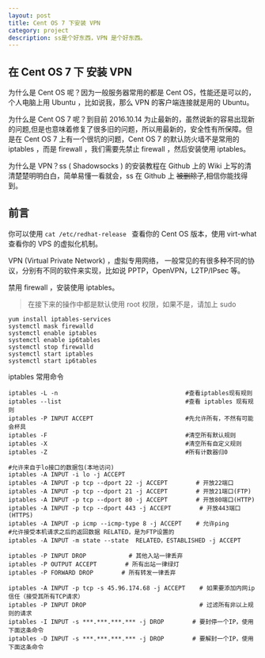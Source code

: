 ```yaml
---
layout: post
title: Cent OS 7 下安装 VPN
category: project
description: ss是个好东西，VPN 是个好东西。
---
```


## 在 Cent OS 7 下 安装 VPN

为什么是 Cent OS 呢？因为一般服务器常用的都是 Cent OS，性能还是可以的，个人电脑上用 Ubuntu ，比如说我，那么 VPN 的客户端连接就是用的 Ubuntu。

为什么是 Cent OS 7 呢？到目前 2016.10.14 为止最新的，虽然说新的容易出现新的问题,但是也意味着修复了很多旧的问题，所以用最新的，安全性有所保障。但是在 Cent OS 7 上有一个很坑的问题，Cent OS 7 的默认防火墙不是常用的 iptables ，而是 firewall ，我们需要先禁止 firewall ，然后安装使用 iptables。

为什么是 VPN？ss ( Shadowsocks ) 的安装教程在 Github 上的 Wiki 上写的清清楚楚明明白白，简单易懂一看就会，ss 在 Github 上 <del>被删除了</del>,相信你能找得到。

## 前言

你可以使用 `cat /etc/redhat-release ` 查看你的 Cent OS 版本，使用 virt-what 查看你的 VPS 的虚拟化机制。

VPN (Virtual Private Network) ，虚拟专用网络， 一般常见的有很多种不同的协议，分别有不同的软件来实现，比如说 PPTP，OpenVPN，L2TP/IPsec 等。

禁用 firewall ，安装使用 iptables。

> 在接下来的操作中都是默认使用 root 权限，如果不是，请加上 sudo

```
yum install iptables-services
systemctl mask firewalld
systemctl enable iptables
systemctl enable ip6tables
systemctl stop firewalld
systemctl start iptables
systemctl start ip6tables
```

iptables 常用命令

```
iptables -L -n                                    #查看iptables现有规则
iptables --list                                   #查看 iptables 现有规则
iptables -P INPUT ACCEPT            			  #先允许所有，不然有可能会杯具
iptables -F                                       #清空所有默认规则
iptables -X                                       #清空所有自定义规则
iptables -Z                                       #所有计数器归0

#允许来自于lo接口的数据包(本地访问)
iptables -A INPUT -i lo -j ACCEPT
iptables -A INPUT -p tcp --dport 22 -j ACCEPT        # 开放22端口
iptables -A INPUT -p tcp --dport 21 -j ACCEPT        # 开放21端口(FTP)
iptables -A INPUT -p tcp --dport 80 -j ACCEPT        # 开放80端口(HTTP)
iptables -A INPUT -p tcp --dport 443 -j ACCEPT        # 开放443端口(HTTPS)
iptables -A INPUT -p icmp --icmp-type 8 -j ACCEPT    # 允许ping
#允许接受本机请求之后的返回数据 RELATED，是为FTP设置的
iptables -A INPUT -m state --state  RELATED，ESTABLISHED -j ACCEPT

iptables -P INPUT DROP            # 其他入站一律丢弃
iptables -P OUTPUT ACCEPT        # 所有出站一律绿灯
iptables -P FORWARD DROP        # 所有转发一律丢弃

iptables -A INPUT -p tcp -s 45.96.174.68 -j ACCEPT    # 如果要添加内网ip信任（接受其所有TCP请求）
iptables -P INPUT DROP                                # 过滤所有非以上规则的请求
iptables -I INPUT -s ***.***.***.*** -j DROP        # 要封停一个IP，使用下面这条命令
iptables -D INPUT -s ***.***.***.*** -j DROP        # 要解封一个IP，使用下面这条命令
```
